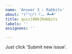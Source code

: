 ```yaml
---
name: 'Answer 3 : Rabbits'
about: "(╯°□°）╯︵ ┻━┻"
title: quiz|806|Rabbits
labels: ''
assignees: ''

---
```


Just click 'Submit new issue'.
